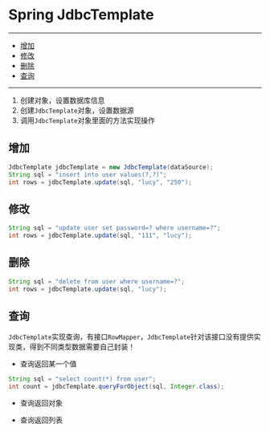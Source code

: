 # Spring JdbcTemplate

---

- [增加](#增加)
- [修改](#修改)
- [删除](#删除)
- [查询](#查询)

---

1. 创建对象，设置数据库信息
2. 创建`JdbcTemplate`对象，设置数据源
3. 调用`JdbcTemplate`对象里面的方法实现操作

## 增加

```Java
JdbcTemplate jdbcTemplate = new JdbcTemplate(dataSource);
String sql = "insert into user values(?,?)";
int rows = jdbcTemplate.update(sql, "lucy", "250");
```

## 修改

```Java
String sql = "update user set password=? where username=?";
int rows = jdbcTemplate.update(sql, "111", "lucy");
```

## 删除

```Java
String sql = "delete from user where username=?";
int rows = jdbcTemplate.update(sql, "lucy");
```

## 查询

`JdbcTemplate`实现查询，有接口`RowMapper`，`JdbcTemplate`针对该接口没有提供实现类，得到不同类型数据需要自己封装！

* 查询返回某一个值

```Java
String sql = "select count(*) from user";
int count = jdbcTemplate.queryForObject(sql, Integer.class);
```

* 查询返回对象

* 查询返回列表

